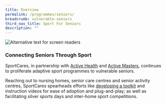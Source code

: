 ```yaml
---
title: Overview
permalink: /programmes/seniors/
breadcrumb: vulnerable-seniors
third_nav_title: Sport For Seniors
description: ""
---
```



![Alternative text for screen readers](/images/Seniors_picture.jpg)

### Connecting Seniors Through Sport 

SportCares, in partnership with [Active Health](https://www.activehealth.sg) and [Active Masters](https://www.myactivesg.com/Programmes/For-Masters-and-Seniors), continues to proliferate adaptive sport programmes to vulnerable seniors. 

Reaching out to nursing homes, senior care centres and senior activity centres, SportCares spearheads efforts like [developing a toolkit](https://sportcares.sportsingapore.gov.sg/programme-and-impact/adaptive-sports-toolkit/) and instruction videos for ease of adoption and plug-and-play; as well as facilitating silver sports days and inter-home sport competitions.